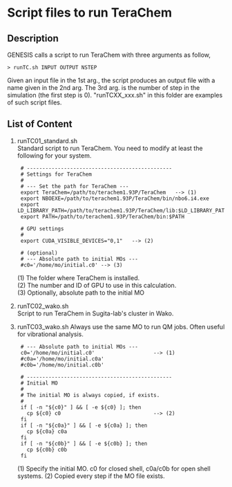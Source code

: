 # Script files to run TeraChem

## Description
GENESIS calls a script to run TeraChem with three arguments as follow,

    > runTC.sh INPUT OUTPUT NSTEP

Given an input file in the 1st arg., the script produces an output file 
with a name given in the 2nd arg.  The 3rd arg. is the number of step 
in the simulation (the first step is 0).  "runTCXX_xxx.sh" in this 
folder are examples of such script files.

## List of Content

1. runTC01_standard.sh  
  Standard script to run TeraChem. You need to modify at least the following for your system.

        # -----------------------------------------------
        # Settings for TeraChem
        #
        # --- Set the path for TeraChem ---
        export TeraChem=/path/to/terachem1.93P/TeraChem   --> (1)
        export NBOEXE=/path/to/terachem1.93P/TeraChem/bin/nbo6.i4.exe
        export LD_LIBRARY_PATH=/path/to/terachem1.93P/TeraChem/lib:$LD_LIBRARY_PATH
        export PATH=/path/to/terachem1.93P/TeraChem/bin:$PATH
        
        # GPU settings
        #
        export CUDA_VISIBLE_DEVICES="0,1"   --> (2)
        
        # (optional) 
        # --- Absolute path to initial MOs ---
        #c0='/home/mo/initial.c0' --> (3)

   (1) The folder where TeraChem is installed.  
   (2) The number and ID of GPU to use in this calculation.  
   (3) Optionally, absolute path to the initial MO  

2. runTC02_wako.sh  
   Script to run TeraChem in Sugita-lab's cluster in Wako.

3. runTC03_wako.sh
   Always use the same MO to run QM jobs. Often useful for vibrational analysis.

        # --- Absolute path to initial MOs ---
        c0='/home/mo/initial.c0'                   --> (1)
        #c0a='/home/mo/initial.c0a'
        #c0b='/home/mo/initial.c0b'

        # -----------------------------------------------
        # Initial MO
        #
        # The initial MO is always copied, if exists.
        #
        if [ -n "${c0}" ] && [ -e ${c0} ]; then
          cp ${c0} c0                              --> (2)
        fi
        if [ -n "${c0a}" ] && [ -e ${c0a} ]; then
          cp ${c0a} c0a
        fi
        if [ -n "${c0b}" ] && [ -e ${c0b} ]; then
          cp ${c0b} c0b
        fi

   (1) Specify the initial MO. c0 for closed shell, c0a/c0b for open shell systems.
   (2) Copied every step if the MO file exists.

